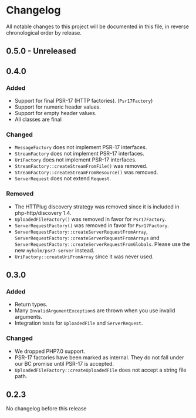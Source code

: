 # Changelog

All notable changes to this project will be documented in this file, in reverse chronological order by release.

## 0.5.0 - Unreleased

## 0.4.0

### Added

- Support for final PSR-17 (HTTP factories). (`Psr17Factory`)
- Support for numeric header values. 
- Support for empty header values. 
- All classes are final

### Changed

- `MessageFactory` does not implement PSR-17 interfaces. 
- `StreamFactory` does not implement PSR-17 interfaces. 
- `UriFactory` does not implement PSR-17 interfaces. 
- `StreamFactory::createStreamFromFile()` was removed.
- `StreamFactory::createStreamFromResource()` was removed.
- `ServerRequest` does not extend `Request`.

### Removed

- The HTTPlug discovery strategy was removed since it is included in php-http/discovery 1.4.
- `UploadedFileFactory()` was removed in favor for `Psr17Factory`.  
- `ServerRequestFactory()` was removed in favor for `Psr17Factory`.  
- `ServerRequestFactory::createServerRequestFromArray`, `ServerRequestFactory::createServerRequestFromArrays` and 
  `ServerRequestFactory::createServerRequestFromGlobals`. Please use the new `nyholm/psr7-server` instead. 
- `UriFactory::createUriFromArray` since it was never used. 

## 0.3.0

### Added

- Return types.
- Many `InvalidArgumentException`s are thrown when you use invalid arguments. 
- Integration tests for `UploadedFile` and `ServerRequest`.

### Changed

- We dropped PHP7.0 support. 
- PSR-17 factories have been marked as internal. They do not fall under our BC promise until PSR-17 is accepted.  
- `UploadedFileFactory::createUploadedFile` does not accept a string file path. 

## 0.2.3

No changelog before this release

